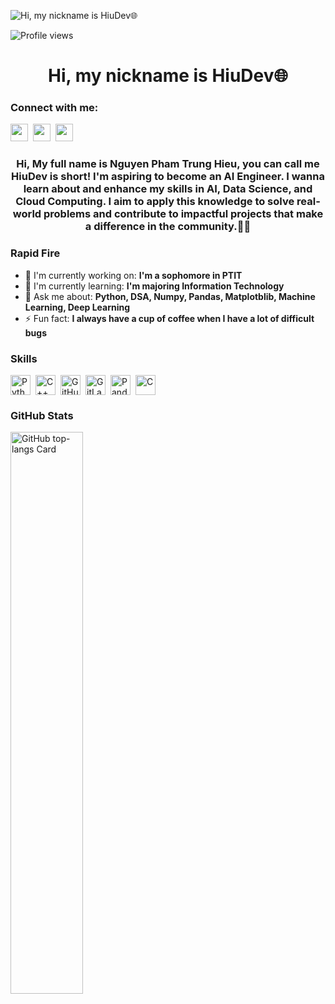 ![ Hi, my nickname is HiuDev🌐](https://static.wixstatic.com/media/53fad0_ce0704caa0174d6aa9b2b8101a62fa77~mv2.gif)

![Profile views](https://komarev.com/ghpvc/?username=Nguyenhieu277&label=Profile%20views&color=0e75b6&style=flat)

<div id="toc">
  <ul align="center" style="list-style: none">
    <summary>
      <h1>
         Hi, my nickname is HiuDev🌐
      </h1>
    </summary>
  </ul>
</div>

**<h3 align="left">Connect with me:</h3>** 
<p align="left"><a href="nguyenphamtrunghieu277@gmail.com" target="_blank"><img src="https://img.shields.io/badge/Gmail-D14836?style=plastic&logo=gmail&logoColor=white" height="28" style="margin-right: 4px"></a> <a href="https://www.facebook.com/nguyen.hieu277/" target="_blank"><img src="https://img.shields.io/badge/Facebook-1877F2?style=plastic&logo=facebook&logoColor=white" height="28" style="margin-right: 4px"></a> <a href="https://github.com/https://github.com/Nguyenhieu277?tab=projects" target="_blank"><img src="https://img.shields.io/badge/GitHub-100000?style=plastic&logo=github&logoColor=white" height="28" style="margin-right: 4px"></a></p>

 **<h3 align="center">Hi, My full name is Nguyen Pham Trung Hieu, you can call me HiuDev is short! I'm aspiring to become an AI Engineer. I wanna learn about and enhance my skills in AI, Data Science, and Cloud Computing. I aim to apply this knowledge to solve real-world problems and contribute to impactful projects that make a difference in the community.🧑‍💻</h3>**

**<h3 align="left">Rapid Fire</h3>**

- 💼 I'm currently working on: **I'm a sophomore in PTIT**
- 🌱 I'm currently learning: **I'm majoring Information Technology**
- 💬 Ask me about: **Python, DSA, Numpy, Pandas, Matplotblib, Machine Learning, Deep Learning**
- ⚡ Fun fact: **I always have a cup of coffee when I have a lot of difficult bugs**

 **<h3 align="left">Skills</h3>**

<div style="display: flex; flex-wrap: wrap; gap: 4px; justify-content: left;"><img src="https://cdn.jsdelivr.net/gh/devicons/devicon/icons/python/python-original.svg" height="32" alt="Python" style="margin-right: 4px"> <img src="https://cdn.jsdelivr.net/gh/devicons/devicon/icons/cplusplus/cplusplus-original.svg" height="32" alt="C++" style="margin-right: 4px"> <img src="https://cdn.jsdelivr.net/gh/devicons/devicon@latest/icons/github/github-original-wordmark.svg" height="32" alt="GitHub" style="margin-right: 4px"> <img src="https://cdn.jsdelivr.net/gh/devicons/devicon@latest/icons/gitlab/gitlab-original-wordmark.svg" height="32" alt="GitLab" style="margin-right: 4px"> <img src="https://cdn.jsdelivr.net/gh/devicons/devicon/icons/pandas/pandas-original-wordmark.svg" height="32" alt="Pandas" style="margin-right: 4px"> <img src="https://skillicons.dev/icons?i=c" height="32" alt="C" style="margin-right: 4px"></div>

 **<h3 align="left">GitHub Stats</h3>**

<p align="left">
  <img width="48%" src="https://github-readme-stats.vercel.app/api/top-langs?username=nguyenhieu277&theme=react&hide_title=false&layout=compact&langs_count=6&hide_progress=false&card_width=400" alt="GitHub top-langs Card" />
</p>

